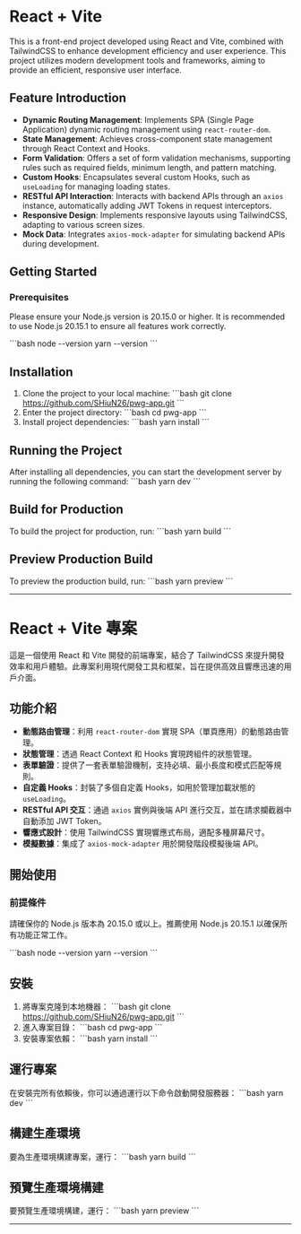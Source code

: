 
# React + Vite

This is a front-end project developed using React and Vite, combined with TailwindCSS to enhance development efficiency and user experience. This project utilizes modern development tools and frameworks, aiming to provide an efficient, responsive user interface.

## Feature Introduction

- **Dynamic Routing Management**: Implements SPA (Single Page Application) dynamic routing management using `react-router-dom`.
- **State Management**: Achieves cross-component state management through React Context and Hooks.
- **Form Validation**: Offers a set of form validation mechanisms, supporting rules such as required fields, minimum length, and pattern matching.
- **Custom Hooks**: Encapsulates several custom Hooks, such as `useLoading` for managing loading states.
- **RESTful API Interaction**: Interacts with backend APIs through an `axios` instance, automatically adding JWT Tokens in request interceptors.
- **Responsive Design**: Implements responsive layouts using TailwindCSS, adapting to various screen sizes.
- **Mock Data**: Integrates `axios-mock-adapter` for simulating backend APIs during development.

## Getting Started

### Prerequisites

Please ensure your Node.js version is 20.15.0 or higher. It is recommended to use Node.js 20.15.1 to ensure all features work correctly.

\`\`\`bash
node --version
yarn --version
\`\`\`

## Installation

1. Clone the project to your local machine:
   \`\`\`bash
   git clone https://github.com/SHiuN26/pwg-app.git
   \`\`\`
2. Enter the project directory:
   \`\`\`bash
   cd pwg-app
   \`\`\`
3. Install project dependencies:
   \`\`\`bash
   yarn install
   \`\`\`

## Running the Project

After installing all dependencies, you can start the development server by running the following command:
   \`\`\`bash
   yarn dev
   \`\`\`

## Build for Production

To build the project for production, run:
   \`\`\`bash
   yarn build
   \`\`\`

## Preview Production Build

To preview the production build, run:
   \`\`\`bash
   yarn preview
   \`\`\`

---

# React + Vite 專案

這是一個使用 React 和 Vite 開發的前端專案，結合了 TailwindCSS 來提升開發效率和用戶體驗。此專案利用現代開發工具和框架，旨在提供高效且響應迅速的用戶介面。

## 功能介紹

- **動態路由管理**：利用 `react-router-dom` 實現 SPA（單頁應用）的動態路由管理。
- **狀態管理**：透過 React Context 和 Hooks 實現跨組件的狀態管理。
- **表單驗證**：提供了一套表單驗證機制，支持必填、最小長度和模式匹配等規則。
- **自定義 Hooks**：封裝了多個自定義 Hooks，如用於管理加載狀態的 `useLoading`。
- **RESTful API 交互**：通過 `axios` 實例與後端 API 進行交互，並在請求攔截器中自動添加 JWT Token。
- **響應式設計**：使用 TailwindCSS 實現響應式布局，適配多種屏幕尺寸。
- **模擬數據**：集成了 `axios-mock-adapter` 用於開發階段模擬後端 API。

## 開始使用

### 前提條件

請確保你的 Node.js 版本為 20.15.0 或以上。推薦使用 Node.js 20.15.1 以確保所有功能正常工作。

\`\`\`bash
node --version
yarn --version
\`\`\`

## 安裝

1. 將專案克隆到本地機器：
   \`\`\`bash
   git clone https://github.com/SHiuN26/pwg-app.git
   \`\`\`
2. 進入專案目錄：
   \`\`\`bash
   cd pwg-app
   \`\`\`
3. 安裝專案依賴：
   \`\`\`bash
   yarn install
   \`\`\`

## 運行專案

在安裝完所有依賴後，你可以通過運行以下命令啟動開發服務器：
   \`\`\`bash
   yarn dev
   \`\`\`

## 構建生產環境

要為生產環境構建專案，運行：
   \`\`\`bash
   yarn build
   \`\`\`

## 預覽生產環境構建

要預覽生產環境構建，運行：
   \`\`\`bash
   yarn preview
   \`\`\`

---
